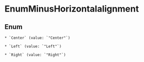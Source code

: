 
# EnumMinusHorizontalalignment

## Enum


    * `Center` (value: `"Center"`)

    * `Left` (value: `"Left"`)

    * `Right` (value: `"Right"`)



